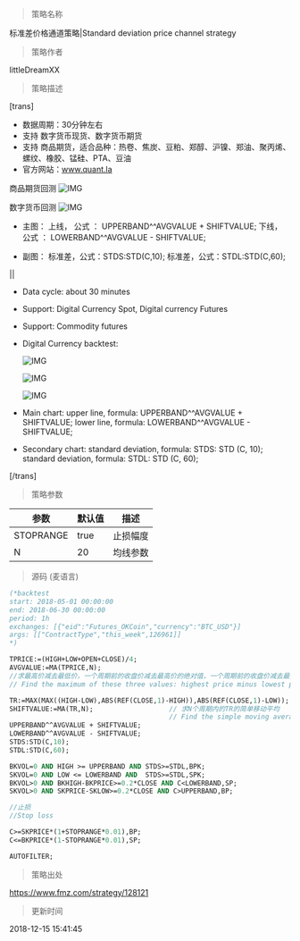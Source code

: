 
> 策略名称

标准差价格通道策略|Standard deviation price channel strategy

> 策略作者

littleDreamXX

> 策略描述

[trans]
- 数据周期：30分钟左右
- 支持 数字货币现货、数字货币期货
- 支持 商品期货，适合品种：热卷、焦炭、豆粕、郑醇、沪镍、郑油、聚丙烯、螺纹、橡胶、锰硅、PTA、豆油
- 官方网站：www.quant.la

商品期货回测
![IMG](https://www.fmz.com/upload/asset/f58bc64ccfc4dca7cc1905b238f07dd7.png)

数字货币回测
![IMG](https://www.fmz.com/upload/asset/5a92307691b3946e7bc5be0cb58a1e26.png)

- 主图：
  上线， 公式 ： UPPERBAND^^AVGVALUE + SHIFTVALUE;
  下线， 公式 ： LOWERBAND^^AVGVALUE - SHIFTVALUE;

- 副图：
  标准差，公式：STDS:STD(C,10);
  标准差，公式：STDL:STD(C,60);

||

- Data cycle: about 30 minutes
- Support: Digital Currency Spot, Digital currency Futures
- Support: Commodity futures

- Digital Currency backtest:
  
  ![IMG](https://www.fmz.com/upload/asset/d5830a58e1b3aca111849d77173ac822.png)  

  ![IMG](https://www.fmz.com/upload/asset/5bbb1e2f4030ce3116263aa6a65a4be9.png)  

  ![IMG](https://www.fmz.com/upload/asset/e5a726a2bfe6570c06dd043c9ee5545c.png) 

- Main chart:
  upper line, formula: UPPERBAND^^AVGVALUE + SHIFTVALUE;
  lower line, formula: LOWERBAND^^AVGVALUE - SHIFTVALUE;

- Secondary chart:
  standard deviation, formula: STDS: STD (C, 10);
  standard deviation, formula: STDL: STD (C, 60);

[/trans]

> 策略参数



|参数|默认值|描述|
|----|----|----|
|STOPRANGE|true|止损幅度|Stop loss range|
|N|20|均线参数|average line index|


> 源码 (麦语言)

``` pascal
(*backtest
start: 2018-05-01 00:00:00
end: 2018-06-30 00:00:00
period: 1h
exchanges: [{"eid":"Futures_OKCoin","currency":"BTC_USD"}]
args: [["ContractType","this_week",126961]]
*)

TPRICE:=(HIGH+LOW+OPEN+CLOSE)/4;
AVGVALUE:=MA(TPRICE,N);
//求最高价减去最低价，一个周期前的收盘价减去最高价的绝对值，一个周期前的收盘价减去最低价的绝对值，这三个值中的最大值
// Find the maximum of these three values: highest price minus lowest price, the absolute value of (closing price a cycle ago minus the highest price）, the absolute value of （closing price a cycle ago minus the lowest price）

TR:=MAX(MAX((HIGH-LOW),ABS(REF(CLOSE,1)-HIGH)),ABS(REF(CLOSE,1)-LOW));
SHIFTVALUE:=MA(TR,N);                   // 求N个周期内的TR的简单移动平均
                                        // Find the simple moving average of TR in N cycles
UPPERBAND^^AVGVALUE + SHIFTVALUE;
LOWERBAND^^AVGVALUE - SHIFTVALUE;
STDS:STD(C,10);
STDL:STD(C,60);

BKVOL=0 AND HIGH >= UPPERBAND AND STDS>=STDL,BPK;
SKVOL=0 AND LOW <= LOWERBAND AND  STDS>=STDL,SPK;
BKVOL>0 AND BKHIGH-BKPRICE>=0.2*CLOSE AND C<LOWERBAND,SP;
SKVOL>0 AND SKPRICE-SKLOW>=0.2*CLOSE AND C>UPPERBAND,BP;

//止损
//Stop loss

C>=SKPRICE*(1+STOPRANGE*0.01),BP;
C<=BKPRICE*(1-STOPRANGE*0.01),SP;

AUTOFILTER;
```

> 策略出处

https://www.fmz.com/strategy/128121

> 更新时间

2018-12-15 15:41:45
